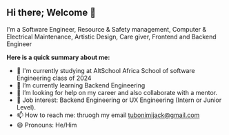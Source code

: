 ## Hi there; Welcome 👋
I'm a Software Engineer, Resource & Safety management, Computer & Electrical Maintenance, Artistic Design, Care giver, Frontend and Backend Engineer

**Here is a quick summary about me:**
- 🔭 I'm currently studying at AltSchool Africa School of software Engineering class of 2024
- 🌱 I’m currently learning Backend Engineering
- 👯 I’m looking for help on my career and also collaborate with a mentor.
- 🤔 Job interest: Backend Engineering or UX Engineering (Intern or Junior Level).
- 📫 How to reach me: thruogh my email tubonimijack@gmail.com
- 😄 Pronouns: He/Him
